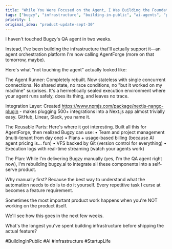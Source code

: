```yaml
---
title: "While You Were Focused on the Agent, I Was Building the Foundation"
tags: ["bugzy", "infrastructure", "building-in-public", "ai-agents", "product-update"]
priority: 1
original_idea: "product-update-sept-30"
---
```


I haven't touched Bugzy's QA agent in two weeks.

Instead, I've been building the infrastructure that'll actually support it—an agent orchestration platform I'm now calling AgentForge (more on that tomorrow, maybe).

Here's what "not touching the agent" actually looked like:

The Agent Runner:
Completely rebuilt. Now stateless with single concurrent connections. No shared state, no race conditions, no "but it worked on my machine" surprises. It's a hermetically sealed execution environment where your agent runs safely, does its thing, and leaves no trace.

Integration Layer:
Created https://www.npmjs.com/package/nextjs-nango-plugin - makes plugging 500+ integrations into a Next.js app almost trivially easy. GitHub, Linear, Slack, you name it.

The Reusable Parts:
Here's where it got interesting. Built all this for AgentForge, then realized Bugzy can use:
• Team and project management (multi-tenant from day one)
• Plans + usage-based billing (because AI agent pricing is... fun)
• VFS backed by Git (version control for everything)
• Execution logs with real-time streaming (watch your agents work)

The Plan:
While I'm delivering Bugzy manually (yes, I'm the QA agent right now), I'm rebuilding bugzy.ai to integrate all these components into a self-serve product.

Why manually first? Because the best way to understand what the automation needs to do is to do it yourself. Every repetitive task I curse at becomes a feature requirement.

Sometimes the most important product work happens when you're NOT working on the product itself.

We'll see how this goes in the next few weeks.

What's the longest you've spent building infrastructure before shipping the actual feature?

#BuildingInPublic #AI #Infrastructure #StartupLife
